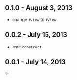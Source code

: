 0.1.0 - August 3, 2013
----------------------
* change `#view` to `#View`

0.0.2 - July 15, 2013
---------------------
* emit `construct`

0.0.1 - July 14, 2013
---------------------
:sparkles: